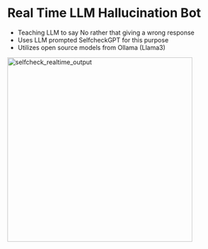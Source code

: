 # Real Time LLM Hallucination Bot
- Teaching LLM to say No rather that giving a wrong response
- Uses LLM prompted SelfcheckGPT for this purpose
- Utilizes open source models from Ollama (Llama3)
<img width="418" alt="selfcheck_realtime_output" src="https://github.com/Ritesh-2001/LLM-Hallucination-Detection-Bot/assets/72019383/ab4fa572-bc54-4ae2-999f-ce57ad191a82">
